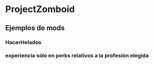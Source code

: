 # ProjectZomboid

## Ejemplos de mods

### HacerHelados

### experiencia sólo en perks relativos a la profesión elegida
